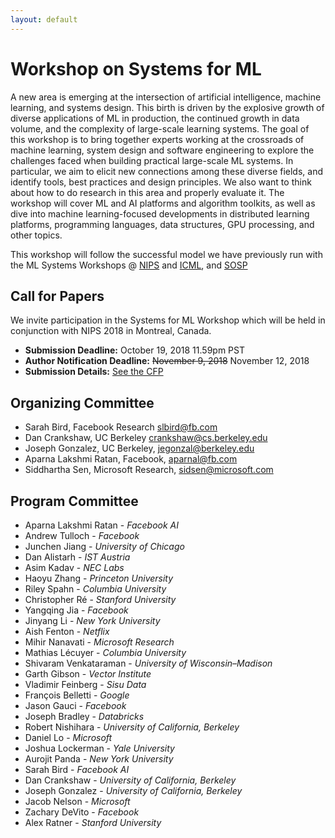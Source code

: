 ```yaml
---
layout: default
---
```


# Workshop on Systems for ML 

A new area is emerging at the intersection of artificial intelligence, machine learning, and systems design. This birth is driven by the explosive growth of diverse applications of ML in production, the continued growth in data volume, and the complexity of large-scale learning systems. The goal of this workshop is to bring together experts working at the crossroads of machine learning, system design and software engineering to explore the challenges faced when building practical large-scale ML systems. In particular, we aim to elicit new connections among these diverse fields, and identify tools, best practices and design principles. We also want to think about how to do research in this area and properly evaluate it. The workshop will cover ML and AI platforms and algorithm toolkits, as well as dive into machine learning-focused developments in distributed learning platforms, programming languages, data structures, GPU processing, and other topics.

This workshop will follow the successful model we have previously run with the ML Systems Workshops @ [NIPS](http://learningsys.org/nips17/) and [ICML](https://sites.google.com/site/mlsys2016/), and [SOSP](http://learningsys.org/sosp17/)

## Call for Papers

We invite participation in the Systems for ML Workshop which will be held in conjunction with NIPS 2018 in Montreal, Canada.

* **Submission Deadline:** October 19, 2018 11.59pm PST
* **Author Notification Deadline:** ~~November 9, 2018~~ November 12, 2018
* **Submission Details:** [See the CFP](/nips18/cfp.html)


## Organizing Committee
+ Sarah Bird, Facebook Research <slbird@fb.com>
+ Dan Crankshaw, UC Berkeley <crankshaw@cs.berkeley.edu>
+ Joseph Gonzalez, UC Berkeley, <jegonzal@berkeley.edu>
+ Aparna Lakshmi Ratan, Facebook, <aparnal@fb.com>
+ Siddhartha Sen, Microsoft Research, <sidsen@microsoft.com>

## Program Committee

+ Aparna Lakshmi Ratan - *Facebook AI*
+ Andrew Tulloch - *Facebook*
+ Junchen Jiang - *University of Chicago*
+ Dan Alistarh - *IST Austria*
+ Asim Kadav - *NEC Labs*
+ Haoyu Zhang - *Princeton University*
+ Riley Spahn - *Columbia University*
+ Christopher Ré - *Stanford University*
+ Yangqing Jia - *Facebook*
+ Jinyang Li - *New York University*
+ Aish Fenton - *Netflix*
+ Mihir Nanavati - *Microsoft Research*
+ Mathias Lécuyer - *Columbia University*
+ Shivaram Venkataraman - *University of Wisconsin–Madison*
+ Garth Gibson - *Vector Institute*
+ Vladimir Feinberg - *Sisu Data*
+ François Belletti - *Google*
+ Jason Gauci - *Facebook*
+ Joseph Bradley - *Databricks*
+ Robert Nishihara - *University of California, Berkeley*
+ Daniel Lo - *Microsoft*
+ Joshua Lockerman - *Yale University*
+ Aurojit Panda - *New York University*
+ Sarah Bird - *Facebook AI*
+ Dan Crankshaw - *University of California, Berkeley*
+ Joseph Gonzalez - *University of California, Berkeley*
+ Jacob Nelson - *Microsoft*
+ Zachary DeVito - *Facebook*
+ Alex Ratner - *Stanford University*
